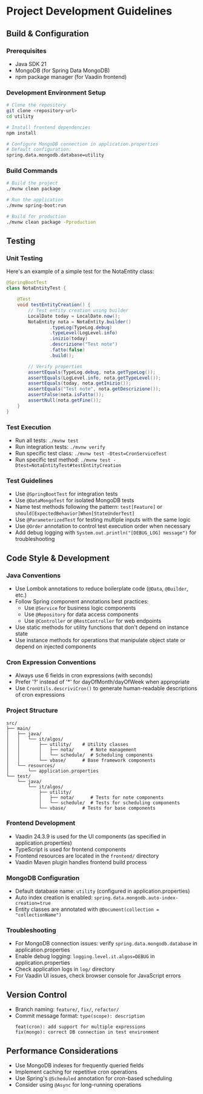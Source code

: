# Project Development Guidelines

## Build & Configuration

### Prerequisites
- Java SDK 21
- MongoDB (for Spring Data MongoDB)
- npm package manager (for Vaadin frontend)

### Development Environment Setup
```bash
# Clone the repository
git clone <repository-url>
cd utility

# Install frontend dependencies
npm install

# Configure MongoDB connection in application.properties
# Default configuration:
spring.data.mongodb.database=utility
```

### Build Commands
```bash
# Build the project
./mvnw clean package

# Run the application
./mvnw spring-boot:run

# Build for production
./mvnw clean package -Pproduction
```

## Testing

### Unit Testing
Here's an example of a simple test for the NotaEntity class:

```java
@SpringBootTest
class NotaEntityTest {

    @Test
    void testEntityCreation() {
        // Test entity creation using builder
        LocalDate today = LocalDate.now();
        NotaEntity nota = NotaEntity.builder()
                .typeLog(TypeLog.debug)
                .typeLevel(LogLevel.info)
                .inizio(today)
                .descrizione("Test note")
                .fatto(false)
                .build();

        // Verify properties
        assertEquals(TypeLog.debug, nota.getTypeLog());
        assertEquals(LogLevel.info, nota.getTypeLevel());
        assertEquals(today, nota.getInizio());
        assertEquals("Test note", nota.getDescrizione());
        assertFalse(nota.isFatto());
        assertNull(nota.getFine());
    }
}
```

### Test Execution
- Run all tests: `./mvnw test`
- Run integration tests: `./mvnw verify`
- Run specific test class: `./mvnw test -Dtest=CronServiceTest`
- Run specific test method: `./mvnw test -Dtest=NotaEntityTest#testEntityCreation`

### Test Guidelines
- Use `@SpringBootTest` for integration tests
- Use `@DataMongoTest` for isolated MongoDB tests
- Name test methods following the pattern: `test[Feature]` or `should[ExpectedBehavior]When[StateUnderTest]`
- Use `@ParameterizedTest` for testing multiple inputs with the same logic
- Use `@Order` annotation to control test execution order when necessary
- Add debug logging with `System.out.println("[DEBUG_LOG] message")` for troubleshooting

## Code Style & Development

### Java Conventions
- Use Lombok annotations to reduce boilerplate code (`@Data`, `@Builder`, etc.)
- Follow Spring component annotations best practices:
  - Use `@Service` for business logic components
  - Use `@Repository` for data access components
  - Use `@Controller` or `@RestController` for web endpoints
- Use static methods for utility functions that don't depend on instance state
- Use instance methods for operations that manipulate object state or depend on injected components

### Cron Expression Conventions
- Always use 6 fields in cron expressions (with seconds)
- Prefer '?' instead of '*' for dayOfMonth/dayOfWeek when appropriate
- Use `CronUtils.descriviCron()` to generate human-readable descriptions of cron expressions

### Project Structure
```
src/
├── main/
│   ├── java/
│   │   └── it/algos/
│   │       ├── utility/    # Utility classes
│   │       │   ├── nota/      # Note management
│   │       │   └── schedule/  # Scheduling components
│   │       └── vbase/      # Base framework components
│   └── resources/
│       └── application.properties
└── test/
    └── java/
        └── it/algos/
            ├── utility/
            │   ├── nota/      # Tests for note components
            │   └── schedule/  # Tests for scheduling components
            └── vbase/      # Tests for base components
```

### Frontend Development
- Vaadin 24.3.9 is used for the UI components (as specified in application.properties)
- TypeScript is used for frontend components
- Frontend resources are located in the `frontend/` directory
- Vaadin Maven plugin handles frontend build process

### MongoDB Configuration
- Default database name: `utility` (configured in application.properties)
- Auto index creation is enabled: `spring.data.mongodb.auto-index-creation=true`
- Entity classes are annotated with `@Document(collection = "collectionName")`

### Troubleshooting
- For MongoDB connection issues: verify `spring.data.mongodb.database` in application.properties
- Enable debug logging: `logging.level.it.algos=DEBUG` in application.properties
- Check application logs in `log/` directory
- For Vaadin UI issues, check browser console for JavaScript errors

## Version Control
- Branch naming: `feature/`, `fix/`, `refactor/`
- Commit message format: `type(scope): description`
  ```
  feat(cron): add support for multiple expressions
  fix(mongo): correct DB connection in test environment
  ```

## Performance Considerations
- Use MongoDB indexes for frequently queried fields
- Implement caching for repetitive cron operations
- Use Spring's `@Scheduled` annotation for cron-based scheduling
- Consider using `@Async` for long-running operations
